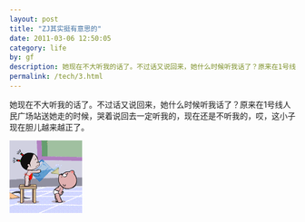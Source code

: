 ```yaml
---
layout: post
title: "ZJ其实挺有意思的"
date: 2011-03-06 12:50:05
category: life
by: gf
description: 她现在不大听我的话了。不过话又说回来，她什么时候听我话了？原来在1号线人民广场站送她走的时候，哭着说回去一定听我的，现在还是不听我的，哎，这小子现在胆儿越来越正了。
permalink: /tech/3.html
---
```

她现在不大听我的话了。不过话又说回来，她什么时候听我话了？原来在1号线人民广场站送她走的时候，哭着说回去一定听我的，现在还是不听我的，哎，这小子现在胆儿越来越正了。

![030611_1250_ZJ1.gif][]


[030611_1250_ZJ1.gif]: /wp-content/uploads/2011/03/030611_1250_ZJ1.gif
